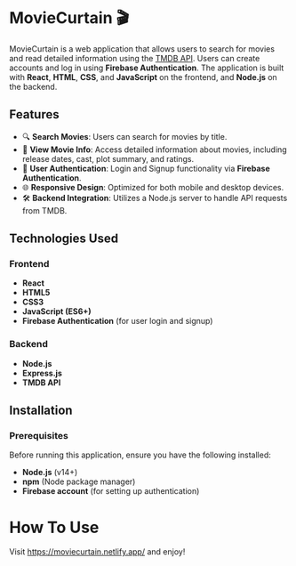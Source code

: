 # MovieCurtain 🎬

MovieCurtain is a web application that allows users to search for movies and read detailed information using the [TMDB API](https://www.themoviedb.org/documentation/api). Users can create accounts and log in using **Firebase Authentication**. The application is built with **React**, **HTML**, **CSS**, and **JavaScript** on the frontend, and **Node.js** on the backend.

## Features

- 🔍 **Search Movies**: Users can search for movies by title.
- 📜 **View Movie Info**: Access detailed information about movies, including release dates, cast, plot summary, and ratings.
- 🔑 **User Authentication**: Login and Signup functionality via **Firebase Authentication**.
- 🌐 **Responsive Design**: Optimized for both mobile and desktop devices.
- 🛠️ **Backend Integration**: Utilizes a Node.js server to handle API requests from TMDB.

## Technologies Used

### Frontend
- **React**
- **HTML5**
- **CSS3**
- **JavaScript (ES6+)**
- **Firebase Authentication** (for user login and signup)

### Backend
- **Node.js**
- **Express.js**
- **TMDB API**

## Installation

### Prerequisites
Before running this application, ensure you have the following installed:
- **Node.js** (v14+)
- **npm** (Node package manager)
- **Firebase account** (for setting up authentication)


# How To Use

Visit https://moviecurtain.netlify.app/ and enjoy!
